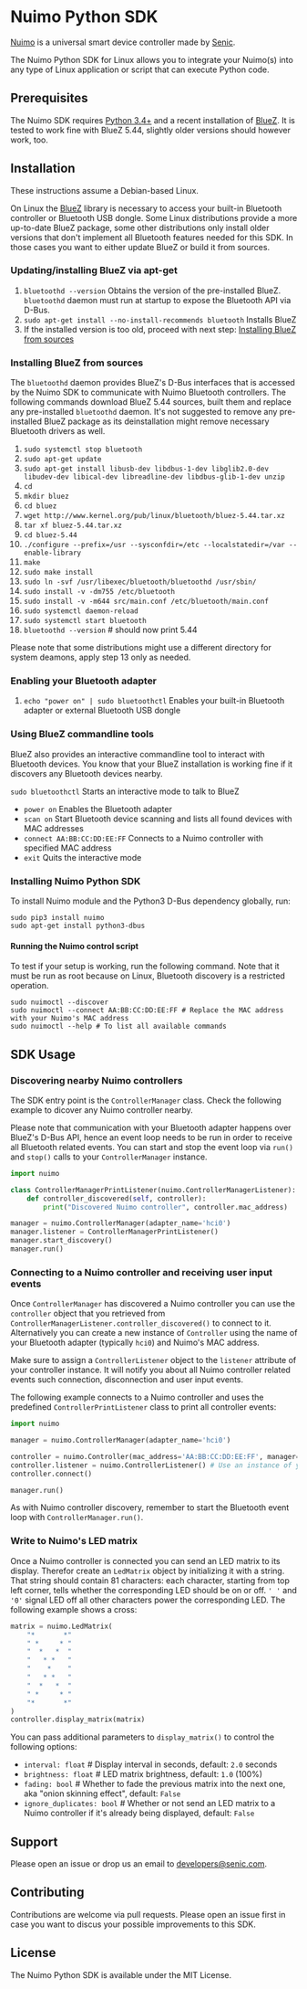 # Nuimo Python SDK
[Nuimo](https://senic.com) is a universal smart device controller made by [Senic](https://senic.com).

The Nuimo Python SDK for Linux allows you to integrate your Nuimo(s) into any type of Linux application or script that can execute Python code.

## Prerequisites
The Nuimo SDK requires [Python 3.4+](https://www.python.org) and a recent installation of [BlueZ](http://www.bluez.org/). It is tested to work fine with BlueZ 5.44, slightly older versions should however work, too.

## Installation
These instructions assume a Debian-based Linux.

On Linux the [BlueZ](http://www.bluez.org/) library is necessary to access your built-in Bluetooth controller or Bluetooth USB dongle. Some Linux distributions provide a more up-to-date BlueZ package, some other distributions only install older versions that don't implement all Bluetooth features needed for this SDK. In those cases you want to either update BlueZ or build it from sources.

### Updating/installing BlueZ via apt-get

1. `bluetoothd --version` Obtains the version of the pre-installed BlueZ. `bluetoothd` daemon must run at startup to expose the Bluetooth API via D-Bus.
2. `sudo apt-get install --no-install-recommends bluetooth` Installs BlueZ
3. If the installed version is too old, proceed with next step: [Installing BlueZ from sources](#installing-bluez-from-sources)

### Installing BlueZ from sources

The `bluetoothd` daemon provides BlueZ's D-Bus interfaces that is accessed by the Nuimo SDK to communicate with Nuimo Bluetooth controllers. The following commands download BlueZ 5.44 sources, built them and replace any pre-installed `bluetoothd` daemon. It's not suggested to remove any pre-installed BlueZ package as its deinstallation might remove necessary Bluetooth drivers as well.

1. `sudo systemctl stop bluetooth`
2. `sudo apt-get update`
3. `sudo apt-get install libusb-dev libdbus-1-dev libglib2.0-dev libudev-dev libical-dev libreadline-dev libdbus-glib-1-dev unzip`
4. `cd`
5. `mkdir bluez`
6. `cd bluez`
7. `wget http://www.kernel.org/pub/linux/bluetooth/bluez-5.44.tar.xz`
8. `tar xf bluez-5.44.tar.xz`
9. `cd bluez-5.44`
10. `./configure --prefix=/usr --sysconfdir=/etc --localstatedir=/var --enable-library`
11. `make`
12. `sudo make install`
13. `sudo ln -svf /usr/libexec/bluetooth/bluetoothd /usr/sbin/`
14. `sudo install -v -dm755 /etc/bluetooth`
15. `sudo install -v -m644 src/main.conf /etc/bluetooth/main.conf`
16. `sudo systemctl daemon-reload`
17. `sudo systemctl start bluetooth`
18. `bluetoothd --version` # should now print 5.44

Please note that some distributions might use a different directory for system deamons, apply step 13 only as needed.

### Enabling your Bluetooth adapter

1. `echo "power on" | sudo bluetoothctl` Enables your built-in Bluetooth adapter or external Bluetooth USB dongle

### Using BlueZ commandline tools
BlueZ also provides an interactive commandline tool to interact with Bluetooth devices. You know that your BlueZ installation is working fine if it discovers any Bluetooth devices nearby.

`sudo bluetoothctl` Starts an interactive mode to talk to BlueZ
  * `power on` Enables the Bluetooth adapter
  * `scan on` Start Bluetooth device scanning and lists all found devices with MAC addresses
  * `connect AA:BB:CC:DD:EE:FF` Connects to a Nuimo controller with specified MAC address
  * `exit` Quits the interactive mode

### Installing Nuimo Python SDK

To install Nuimo module and the Python3 D-Bus dependency globally, run:

```
sudo pip3 install nuimo
sudo apt-get install python3-dbus
```

#### Running the Nuimo control script

To test if your setup is working, run the following command. Note that it must be run as root because on Linux, Bluetooth discovery is a restricted operation.

```
sudo nuimoctl --discover
sudo nuimoctl --connect AA:BB:CC:DD:EE:FF # Replace the MAC address with your Nuimo's MAC address
sudo nuimoctl --help # To list all available commands
```

## SDK Usage

### Discovering nearby Nuimo controllers

The SDK entry point is the `ControllerManager` class. Check the following example to dicover any Nuimo controller nearby.

Please note that communication with your Bluetooth adapter happens over BlueZ's D-Bus API, hence an event loop needs to be run in order to receive all Bluetooth related events. You can start and stop the event loop via `run()` and `stop()` calls to your `ControllerManager` instance.


```python
import nuimo

class ControllerManagerPrintListener(nuimo.ControllerManagerListener):
    def controller_discovered(self, controller):
        print("Discovered Nuimo controller", controller.mac_address)

manager = nuimo.ControllerManager(adapter_name='hci0')
manager.listener = ControllerManagerPrintListener()
manager.start_discovery()
manager.run()
```

### Connecting to a Nuimo controller and receiving user input events

Once `ControllerManager` has discovered a Nuimo controller you can use the `controller` object that you retrieved from `ControllerManagerListener.controller_discovered()` to connect to it. Alternatively you can create a new instance of `Controller` using the name of your Bluetooth adapter (typically `hci0`) and Nuimo's MAC address.

Make sure to assign a `ControllerListener` object to the `listener` attribute of your controller instance. It will notify you about all Nuimo controller related events such connection, disconnection and user input events.

The following example connects to a Nuimo controller and uses the predefined `ControllerPrintListener` class to print all controller events:

```python
import nuimo

manager = nuimo.ControllerManager(adapter_name='hci0')

controller = nuimo.Controller(mac_address='AA:BB:CC:DD:EE:FF', manager=manager)
controller.listener = nuimo.ControllerListener() # Use an instance of your own nuimo.ControllerListener subclass
controller.connect()

manager.run()
```

As with Nuimo controller discovery, remember to start the Bluetooth event loop with `ControllerManager.run()`.

### Write to Nuimo's LED matrix

Once a Nuimo controller is connected you can send an LED matrix to its display. Therefor create an `LedMatrix` object by initializing it with a string. That string should contain 81 characters: each character, starting from top left corner, tells whether the corresponding LED should be on or off. `' '` and `'0'` signal LED off all other characters power the corresponding LED. The following example shows a cross:

```python
matrix = nuimo.LedMatrix(
    "*       *"
    " *     * "
    "  *   *  "
    "   * *   "
    "    *    "
    "   * *   "
    "  *   *  "
    " *     * "
    "*       *"
)
controller.display_matrix(matrix)
```

You can pass additional parameters to `display_matrix()` to control the following options:
* `interval: float` # Display interval in seconds, default: `2.0` seconds
* `brightness: float` # LED matrix brightness, default: `1.0` (100%)
* `fading: bool` # Whether to fade the previous matrix into the next one, aka "onion skinning effect", default: `False`
* `ignore_duplicates: bool` # Whether or not send an LED matrix to a Nuimo controller if it's already being displayed, default: `False`

## Support

Please open an issue or drop us an email to [developers@senic.com](mailto:developers@senic.com).

## Contributing

Contributions are welcome via pull requests. Please open an issue first in case you want to discus your possible improvements to this SDK.

## License

The Nuimo Python SDK is available under the MIT License.
